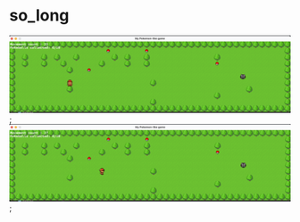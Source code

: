 # so_long
![Photo de démonstration](./assets/img-projet.png);
![Photo de démonstration](./assets/img-projet2.png);